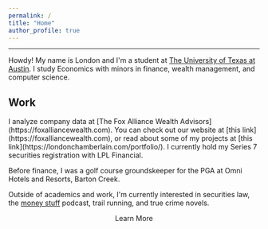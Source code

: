 ```yaml
---
permalink: /
title: "Home"
author_profile: true
---
```

------

Howdy! My name is London and I'm a student at [The University of Texas at Austin](https://www.utexas.edu/). I study Economics with minors in finance, wealth management, and computer science. 

<h2>Work</h2>
I analyze company data at [The Fox Alliance Wealth Advisors](https://foxalliancewealth.com). You can check out our website at [this link](https://foxalliancewealth.com), or read about some of my projects at [this link](https://londonchamberlain.com/portfolio/). I currently hold my Series 7 securities registration with LPL Financial.

Before finance, I was a golf course groundskeeper for the PGA at Omni Hotels and Resorts, Barton Creek. 

Outside of academics and work, I'm currently interested in securities law, the [money stuff](https://podcasts.apple.com/us/podcast/money-stuff-the-podcast/id1739582836) podcast, trail running, and true crime novels.

<div style="text-align:center;">
    <a href="/about/" class="btn" style="text-decoration: none;">Learn More</a>
</div>
